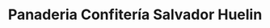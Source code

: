 ---
title: "Panaderia Confitería Salvador Huelin"
url: /malaga/panaderia-confiteria-salvador-huelin/
shop: panadería
---